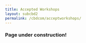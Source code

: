 ```yaml
---
title: Accepted Workshops 
layout: subcbd2
permalink: /cbdcom/acceptworkshops/
---
```

<h3>Page under construction!</h3>

<!--- COMMENTED
<h3>Accepted Workshops and Special Sessions - IEEE CBDCom</h3>
<hr/>
-->
